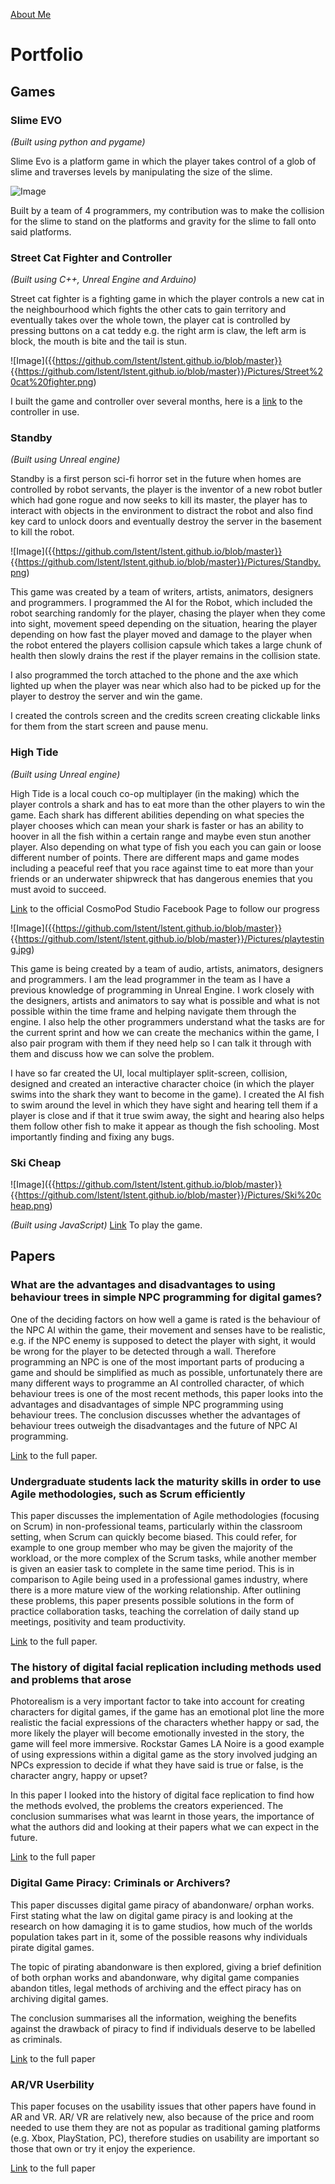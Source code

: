 <a href="about-me.md">About Me</a>

# **Portfolio**

## **Games**

### Slime EVO

_(Built using python and pygame)_

Slime Evo is a platform game in which the player takes control of a glob of slime and traverses levels by manipulating the size of the slime.

![Image]({{https://github.com/lstent/lstent.github.io/blob/master}}{{https://github.com/lstent/lstent.github.io/blob/master}}/Pictures/Slime%20EVO.jpg)

Built by a team of 4 programmers, my contribution was to make the collision for the slime to stand on the platforms and gravity for the slime to fall onto said platforms.

### Street Cat Fighter and Controller

_(Built using C++, Unreal Engine and Arduino)_

Street cat fighter is a fighting game in which the player controls a new cat in the neighbourhood which fights the other cats to gain territory and eventually takes over the whole town, the player cat is controlled by pressing buttons on a cat teddy e.g. the right arm is claw, the left arm is block, the mouth is bite and the tail is stun.

![Image]({{https://github.com/lstent/lstent.github.io/blob/master}}
{{https://github.com/lstent/lstent.github.io/blob/master}}/Pictures/Street%20cat%20fighter.png)

I built the game and controller over several months, here is a [link](https://www.youtube.com/watch?v=tlWThEZve9o) to the controller in use.

### Standby

_(Built using Unreal engine)_

Standby is a first person sci-fi horror set in the future when homes are controlled by robot servants, the player is the inventor of a new robot butler which had gone rogue and now seeks to kill its master, the player has to interact with objects in the environment to distract the robot and also find key card to unlock doors and eventually destroy the server in the basement to kill the robot.

![Image]({{https://github.com/lstent/lstent.github.io/blob/master}}
{{https://github.com/lstent/lstent.github.io/blob/master}}/Pictures/Standby.png)

This game was created by a team of writers, artists, animators, designers and programmers. I programmed the AI for the Robot, which included the robot searching randomly for the player, chasing the player when they come into sight, movement speed depending on the situation, hearing the player depending on how fast the player moved and damage to the player when the robot entered the players collision capsule which takes a large chunk of health then slowly drains the rest if the player remains in the collision state.

I also programmed the torch attached to the phone and the axe which lighted up when the player was near which also had to be picked up for the player to destroy the server and win the game.

I created the controls screen and the credits screen creating clickable links for them from the start screen and pause menu.

### High Tide

_(Built using Unreal engine)_

High Tide is a local couch co-op multiplayer (in the making) which the player controls a shark and has to eat more than the other players to win the game. Each shark has different abilities depending on what species the player chooses which can mean your shark is faster or has an ability to hoover in all the fish within a certain range and maybe even stun another player. Also depending on what type of fish you each you can gain or loose different number of points. There are different maps and game modes including a peaceful reef that you race against time to eat more than your friends or an underwater shipwreck that has dangerous enemies that you must avoid to succeed.

[Link](https://www.facebook.com/CosmoPodStudios/) to the official CosmoPod Studio Facebook Page to follow our progress

![Image]({{https://github.com/lstent/lstent.github.io/blob/master}}
{{https://github.com/lstent/lstent.github.io/blob/master}}/Pictures/playtesting.jpg)

This game is being created by a team of audio, artists, animators, designers and programmers. I am the lead programmer in the team as I have a previous knowledge of programming in Unreal Engine. I work closely with the designers, artists and animators to say what is possible and what is not possible within the time frame and helping navigate them through the engine. I also help the other programmers understand what the tasks are for the current sprint and how we can create the mechanics within the game, I also pair program with them if they need help so I can talk it through with them and discuss how we can solve the problem.

I have so far created the UI, local multiplayer split-screen, collision, designed and created an interactive character choice (in which the player swims into the shark they want to become in the game). I created the AI fish to swim around the level in which they have sight and hearing tell them if a player is close and if that it true swim away, the sight and hearing also helps them follow other fish to make it appear as though the fish schooling. Most importantly finding and fixing any bugs.

### Ski Cheap

![Image]({{https://github.com/lstent/lstent.github.io/blob/master}} {{https://github.com/lstent/lstent.github.io/blob/master}}/Pictures/Ski%20cheap.png)

_(Built using JavaScript)_
[Link](https://lstent.github.io/game.html) To play the game.

## **Papers**

### What are the advantages and disadvantages to using behaviour trees in simple NPC programming for digital games?

One of the deciding factors on how well a game is rated is the behaviour of the NPC AI within the game, their movement and senses have to be realistic, e.g. if the NPC enemy is supposed to detect the player with sight, it would be wrong for the player to be detected through a wall. Therefore programming an NPC is one of the most important parts of producing a game and should be simplified as much as possible, unfortunately there are many different ways to programme an AI controlled character, of which behaviour trees is one of the most recent methods, this paper looks into the advantages and disadvantages of simple NPC programming using behaviour trees. The conclusion discusses whether the advantages of behaviour trees outweigh the disadvantages and the future of NPC AI programming.

[Link](https://github.com/lstent/comp160-engineering/blob/master/Software%20engineering%20essay.pdf) to the full paper.

### Undergraduate students lack the maturity skills in order to use Agile methodologies, such as Scrum efficiently

This paper discusses the implementation of Agile methodologies (focusing on Scrum) in non-professional teams, particularly within the classroom setting, when Scrum can quickly become biased. This could refer, for example to one group member who may be given the majority of the workload, or the more complex of the Scrum tasks, while another member is given an easier task to complete in the same time period. This is in comparison to Agile being used in a professional games industry, where there is a more mature view of the working relationship. After outlining these problems, this paper presents possible solutions in the form of practice collaboration tasks, teaching the correlation of daily stand up meetings, positivity and team productivity.

[Link](https://github.com/lstent/comp150-agile/blob/master/essay.pdf) to the full paper.

### The history of digital facial replication including methods used and problems that arose

Photorealism is a very important factor to take into account for creating characters for digital games, if the game has an emotional plot line the more realistic the facial expressions of the characters whether happy or sad, the more likely the player will become emotionally invested in the story, the game will feel more immersive. Rockstar Games LA Noire is a good example of using expressions within a digital game as the story involved judging an NPCs expression to decide if what they have said is true or false, is the character angry, happy or upset?

In this paper I looked into the history of digital face replication to find how the methods evolved, the problems the creators experienced. The conclusion summarises what was learnt in those years, the importance of what the authors did and looking at their papers what we can expect in the future.

[Link](https://github.com/lstent/comp130-journal/blob/master/Research%20project.pdf) to the full paper

### Digital Game Piracy: Criminals or Archivers?

This paper discusses digital game piracy of abandonware/ orphan works. First stating what the law on digital game piracy is and looking at the research on how damaging it is to game studios, how much of the worlds population takes part in it, some of the possible reasons why individuals pirate digital games.

The topic of pirating abandonware is then explored, giving a brief definition of both orphan works and abandonware, why digital game companies abandon titles, legal methods of archiving and the effect piracy has on archiving digital games.

The conclusion summarises all the information, weighing the benefits against the drawback of piracy to find if individuals deserve to be labelled as criminals.

[Link](https://github.com/lstent/comp230-ethics/blob/master/Draft/Criminals%20or%20Archivers.pdf) to the full paper

### AR/VR Userbility

This paper focuses on the usability issues that other papers have found in AR and VR. AR/ VR are relatively new, also because of the price and room needed to use them they are not as popular as traditional gaming platforms (e.g. Xbox, PlayStation, PC), therefore studies on usability are important so those that own or try it enjoy the experience.

[Link](https://github.com/lstent/COMP210_3_journal/blob/master/Research%20Journal.pdf) to the full paper
